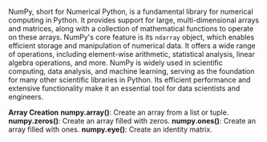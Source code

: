 NumPy, short for Numerical Python, is a fundamental library for numerical computing in Python. It provides support for large, multi-dimensional arrays and matrices, along with a collection of 
mathematical functions to operate on these arrays. NumPy's core feature is its `ndarray` object, which enables efficient storage and manipulation of numerical data. It offers a wide range of 
operations, including element-wise arithmetic, statistical analysis, linear algebra operations, and more. NumPy is widely used in scientific computing, data analysis, and machine learning, 
serving as the foundation for many other scientific libraries in Python. Its efficient performance and extensive functionality make it an essential tool for data scientists and engineers.

**Array Creation**
**numpy.array()**: Create an array from a list or tuple.
**numpy.zeros()**: Create an array filled with zeros.
**numpy.ones()**: Create an array filled with ones.
**numpy.eye()**: Create an identity matrix.
